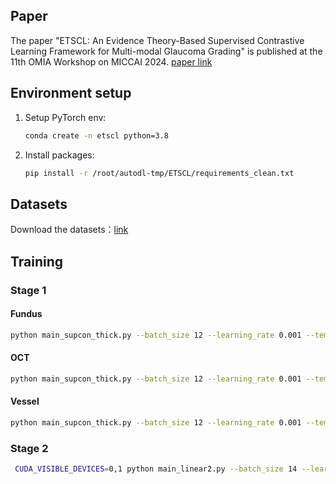 ## Paper

The paper "ETSCL: An Evidence Theory-Based Supervised Contrastive Learning Framework for Multi-modal Glaucoma Grading" is published at the 11th OMIA Workshop on MICCAI 2024. [paper link](https://arxiv.org/abs/2407.14230)

## Environment setup

1. Setup PyTorch env:
    ```bash
    conda create -n etscl python=3.8
    ```

2. Install packages:
    ```bash
    pip install -r /root/autodl-tmp/ETSCL/requirements_clean.txt
    ```

## Datasets

Download the datasets：[link](xxx)

## Training

### Stage 1

#### Fundus
```bash
python main_supcon_thick.py --batch_size 12 --learning_rate 0.001 --temp 0.05 --cosine --classes "fundus"
```

#### OCT
```bash
python main_supcon_thick.py --batch_size 12 --learning_rate 0.001 --temp 0.05 --cosine --classes "oct"
```
#### Vessel
```bash
python main_supcon_thick.py --batch_size 12 --learning_rate 0.001 --temp 0.05 --cosine --classes "vessel"
```
### Stage 2

```bash
 CUDA_VISIBLE_DEVICES=0,1 python main_linear2.py --batch_size 14 --learning_rate 0.002    --cosine --classes "all"  --ckpt_oct /root/autodl-tmp/SupContrast/save/SupCon/path_models/SupCon_path_resnet50_lr_0.001_decay_0.0001_bsz_14_temp_0.05_trial_0_0922_thick384_color_cosine/learning_246810/oct/ckpt_epoch_10.pth --ckpt_fundus /root/autodl-tmp/SupContrast/save/SupCon/path_models/SupCon_path_resnet50_lr_0.001_decay_0.0001_bsz_14_temp_0.05_trial_0_0922_thick384_color_cosine/learning_246810/fundus/ckpt_epoch_10.pth --ckpt_vessel /root/autodl-tmp/SupContrast/save/SupCon/path_models/SupCon_path_resnet50_lr_0.001_decay_0.0001_bsz_14_temp_0.05_trial_0_0922_thick384_color_cosine/learning_246810/vessel/ckpt_epoch_10.pth
```
